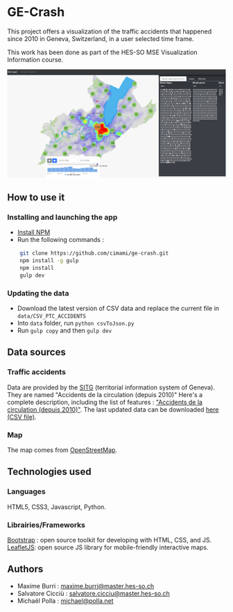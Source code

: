 <!-- markdownlint-disable MD009 MD032 -->

# GE-Crash

This project offers a visualization of the traffic accidents that happened since 2010 in Geneva, Switzerland, in a user selected time frame.

This work has been done as part of the HES-SO MSE Visualization Information course.

![Application preview](docs/app_general_view.png?raw=true "Application preview")

## How to use it

### Installing and launching the app

- [Install NPM](https://www.npmjs.com/get-npm)
- Run the following commands :

```bash
    git clone https://github.com/cimami/ge-crash.git
    npm install -g gulp
    npm install
    gulp dev
```

### Updating the data

- Download the latest version of CSV data and replace the current file in `data/CSV_PTC_ACCIDENTS`
- Into `data` folder, run `python csvToJson.py`
- Run `gulp copy` and then `gulp dev`

## Data sources

### Traffic accidents 

Data are provided by the [SITG](http://ge.ch/sitg/) (territorial information system of Geneva).
They are named "Accidents de la circulation (depuis 2010)"
Here's a complete description, including the list of features : ["Accidents de la circulation (depuis 2010)"](http://ge.ch/sitg/sitg_catalog/data_details/ea200bbb-ad3b-4bf2-977c-c8bc311eae61/xhtml_raw). 
The last updated data can be downloaded [here (CSV file)](http://ge.ch/sitg/sitg_catalog/data_downloads/ea200bbb-ad3b-4bf2-977c-c8bc311eae61/CSV_OTC_ACCIDENTS.zip).

### Map

The map comes from [OpenStreetMap](https://www.openstreetmap.org/).

## Technologies used

### Languages 

HTML5, CSS3, Javascript, Python.

### Librairies/Frameworks

[Bootstrap](https://getbootstrap.com/) : open source toolkit for developing with HTML, CSS, and JS.\
[LeafletJS](http://leafletjs.com): open source JS library for mobile-friendly interactive maps.

## Authors

- Maxime Burri : maxime.burri@master.hes-so.ch
- Salvatore Cicciù : salvatore.cicciu@master.hes-so.ch
- Michaël Polla : michael@polla.net